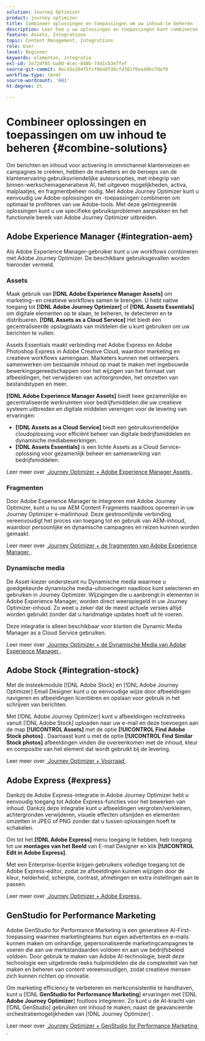```yaml
---
solution: Journey Optimizer
product: journey optimizer
title: Combineer oplossingen en toepassingen om uw inhoud te beheren
description: Leer hoe u uw oplossingen en toepassingen kunt combineren om uw inhoud te beheren
feature: Assets, Integrations
topic: Content Management, Integrations
role: User
level: Beginner
keywords: elementen, integratie
exl-id: 3e72df85-ba80-4cec-848b-7441cb3e7fef
source-git-commit: 0ec43a204f5fcf0bddf38cfd381f0ea496c7de70
workflow-type: tm+mt
source-wordcount: '681'
ht-degree: 1%

---
```


# Combineer oplossingen en toepassingen om uw inhoud te beheren {#combine-solutions}

Om berichten en inhoud voor activering in omnichannel klantenreizen en campagnes te creëren, hebben de marketers en de beroeps van de klantenervaring gebruiksvriendelijke auteursopties, met inbegrip van binnen-werkschemageneratieve AI, het uitgeven mogelijkheden, activa, malplaatjes, en fragmentbeheer nodig.  Met Adobe Journey Optimizer kunt u eenvoudig uw Adobe-oplossingen en -toepassingen combineren om optimaal te profiteren van uw Adobe-tools. Met deze geïntegreerde oplossingen kunt u uw specifieke gebruiksproblemen aanpakken en het functionele bereik van Adobe Journey Optimizer uitbreiden.

## Adobe Experience Manager {#integration-aem}

Als Adobe Experience Manager-gebruiker kunt u uw workflows combineren met Adobe Journey Optimizer. De beschikbare gebruiksgevallen worden hieronder vermeld.

### Assets

Maak gebruik van **[!DNL Adobe Experience Manager Assets]** om marketing- en creatieve workflows samen te brengen. U hebt native toegang tot **[!DNL Adobe Journey Optimizer]** of **[!DNL Assets Essentials]** om digitale elementen op te slaan, te beheren, te detecteren en te distribueren. **[!DNL Assets as a Cloud Service]** Het biedt één gecentraliseerde opslagplaats van middelen die u kunt gebruiken om uw berichten te vullen.

Assets Essentials maakt verbinding met Adobe Express en Adobe Photoshop Express in Adobe Creative Cloud, waardoor marketing en creatieve workflows samengaan. Marketers kunnen met ontwerpers samenwerken om bestaande inhoud op maat te maken met ingebouwde bewerkingsgereedschappen voor het wijzigen van het formaat van afbeeldingen, het verwijderen van achtergronden, het omzetten van bestandstypen en meer.

**[!DNL Adobe Experience Manager Assets]** biedt twee gezamenlijke en gecentraliseerde werkruimten voor bedrijfsmiddelen die uw creatieve systeem uitbreiden en digitale middelen verenigen voor de levering van ervaringen:

* **[!DNL Assets as a Cloud Service]** biedt een gebruiksvriendelijke cloudoplossing voor efficiënt beheer van digitale bedrijfsmiddelen en dynamische mediabewerkingen.
* **[!DNL Assets Essentials]** is een lichte Assets as a Cloud Service-oplossing voor gezamenlijk beheer en samenwerking van bedrijfsmiddelen.

Leer meer over [&#x200B; Journey Optimizer + Adobe Experience Manager Assets &#x200B;](../integrations/assets.md).

<!--
### Templates

With Adobe Journey Optimizer, you can create custom-tailored messages through Adobe Experience Manager sites. Start by designing your templates using Adobe Experience Manager's content sources, then send them to Adobe Journey Optimizer. Once shared, these templates can be accessed in Adobe Journey Optimizer's Email Designer, simplifying the process of crafting and sending messages to your desired audience.

Learn more about [Journey Optimizer + Adobe Experience Manager templates](../integrations/aem-templates.md).-->

### Fragmenten

Door Adobe Experience Manager te integreren met Adobe Journey Optimizer, kunt u nu uw AEM Content Fragments naadloos opnemen in uw Journey Optimizer e-mailinhoud. Deze gestroomlijnde verbinding vereenvoudigt het proces van toegang tot en gebruik van AEM-inhoud, waardoor persoonlijke en dynamische campagnes en reizen kunnen worden gemaakt.

Leer meer over [&#x200B; Journey Optimizer + de fragmenten van Adobe Experience Manager &#x200B;](../integrations/aem-fragments.md).

### Dynamische media

De Asset-kiezer ondersteunt nu Dynamische media waarmee u goedgekeurde dynamische media-uitvoeringen naadloos kunt selecteren en gebruiken in Journey Optimizer. Wijzigingen die u aanbrengt in elementen in Adobe Experience Manager, worden direct weerspiegeld in uw Journey Optimizer-inhoud. Zo weet u zeker dat de meest actuele versies altijd worden gebruikt zonder dat u handmatige updates hoeft uit te voeren.

Deze integratie is alleen beschikbaar voor klanten die Dynamic Media Manager as a Cloud Service gebruiken.

Leer meer over [&#x200B; Journey Optimizer + de Dynamische Media van Adobe Experience Manager &#x200B;](../integrations/aem-dynamic.md).


## Adobe Stock {#integration-stock}

Met de insteekmodule [!DNL Adobe Stock] en [!DNL Adobe Journey Optimizer] Email Designer kunt u op eenvoudige wijze door afbeeldingen navigeren en afbeeldingen licentiëren en opslaan voor gebruik in het schrijven van berichten.

Met [!DNL Adobe Journey Optimizer] kunt u afbeeldingen rechtstreeks vanuit [!DNL Adobe Stock] uploaden naar uw e-mail en deze toevoegen aan de map **[!UICONTROL Assets]** met de optie **[!UICONTROL Find Adobe Stock photos]** . Daarnaast kunt u met de optie **[!UICONTROL Find Similar Stock photos]** afbeeldingen vinden die overeenkomen met de inhoud, kleur en compositie van het element dat wordt gebruikt bij de levering.

Leer meer over [&#x200B; Journey Optimizer + Voorraad &#x200B;](../integrations/stock.md).

## Adobe Express {#express}

Dankzij de Adobe Express-integratie in Adobe Journey Optimizer hebt u eenvoudig toegang tot Adobe Express-functies voor het bewerken van inhoud. Dankzij deze integratie kunt u afbeeldingen vergroten/verkleinen, achtergronden verwijderen, visuele effecten uitsnijden en elementen omzetten in JPEG of PNG zonder dat u tussen oplossingen hoeft te schakelen.

Om tot het **[!DNL Adobe Express]** menu toegang te hebben, heb toegang tot uw **montages van het Beeld** van E-mail Designer en klik **[!UICONTROL Edit in Adobe Express]**.

Met een Enterprise-licentie krijgen gebruikers volledige toegang tot de Adobe Express-editor, zodat ze afbeeldingen kunnen wijzigen door de kleur, helderheid, scherpte, contrast, afmetingen en extra instellingen aan te passen.

Leer meer over [&#x200B; Journey Optimizer + Adobe Express &#x200B;](../integrations/express.md).

## GenStudio for Performance Marketing

Adobe GenStudio for Performance Marketing is een generatieve AI-First-toepassing waarmee marketingteams hun eigen advertenties en e-mails kunnen maken om onhandige, gepersonaliseerde marketingcampagnes te voeren die aan uw merkstandaarden voldoen en aan uw bedrijfsbeleid voldoen. Door gebruik te maken van Adobe AI-technologie, biedt deze technologie een uitgebreide reeks hulpmiddelen die de complexiteit van het maken en beheren van content vereenvoudigen, zodat creatieve mensen zich kunnen richten op innovatie.

Om marketing efficiency te verbeteren en merkconsistentie te handhaven, kunt u [!DNL **GenStudio for Performance Marketing**] ervaringen met [!DNL **Adobe Journey Optimizer**] foutloos integreren. Zo kunt u de AI-kracht van [!DNL GenStudio] gebruiken om inhoud te maken, naast de geavanceerde orchestratiemogelijkheden van [!DNL Journey Optimizer] .

Leer meer over [&#x200B; Journey Optimizer + GenStudio for Performance Marketing &#x200B;](../integrations/genstudio.md).
